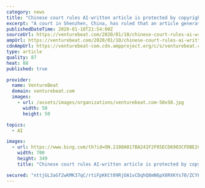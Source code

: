 ```yaml
---
category: news
title: "Chinese court rules AI-written article is protected by copyright"
excerpt: "A court in Shenzhen, China, has ruled that an article generated by artificial intelligence (AI) is protected by copyright, according to state news outlet China News Service, representing a notable milestone for AI’s credentials as a creative force. For the past five years Chinese tech titan Tencent has published content produced by automated ..."
publishedDateTime: 2020-01-10T21:54:00Z
sourceUrl: https://venturebeat.com/2020/01/10/chinese-court-rules-ai-written-article-is-protected-by-copyright/
ampUrl: https://venturebeat.com/2020/01/10/chinese-court-rules-ai-written-article-is-protected-by-copyright/amp/
cdnAmpUrl: https://venturebeat-com.cdn.ampproject.org/c/s/venturebeat.com/2020/01/10/chinese-court-rules-ai-written-article-is-protected-by-copyright/amp/
type: article
quality: 87
heat: 88
published: true

provider:
  name: VentureBeat
  domain: venturebeat.com
  images:
    - url: /assets/images/organizations/venturebeat.com-50x50.jpg
      width: 50
      height: 50

topics:
  - AI

images:
  - url: https://www.bing.com/th?id=ON.2188A017BA241F2F05ECD6903CFDBE2C
    width: 700
    height: 349
    title: "Chinese court rules AI-written article is protected by copyright"

secured: "nttjGL3aGf2wKMK37qC/rtiFpKKCt09RjOA1vCDqhQ8mN6pX8RXKYs70/ZCYFkLb3vbTPZUvdI8s7lB5Krv2qEdz2WhPEufzv54GFnagsZIi2i9o4DC0QcdGrylTa5W26rNAvJXqAHx0i1OWBu6r8NMQjQYhHHUhd1HQWtr8siwboS1EH8dky3rBLZ18YnH3aRBUVGJVylbaZAIosdaQN0LxbXcffUFqh0ny2ilMMaWLy6POm5ysqpucrUidMkNLFLm26Y83T301Gwpv0x96rw==;wh2QVPG1Avw1J0a8evBvpQ=="
---
```


